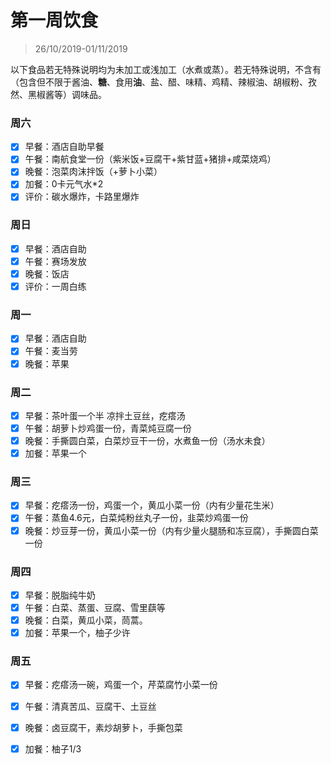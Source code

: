 # 第一周饮食

>26/10/2019-01/11/2019

以下食品若无特殊说明均为未加工或浅加工（水煮或蒸）。若无特殊说明，不含有（包含但不限于酱油、**糖**、食用**油**、盐、醋、味精、鸡精、辣椒油、胡椒粉、孜然、黑椒酱等）调味品。

### 周六

- [x] 早餐：酒店自助早餐
- [x] 午餐：南航食堂一份（紫米饭+豆腐干+紫甘蓝+猪排+咸菜烧鸡）
- [x] 晚餐：泡菜肉沫拌饭（+萝卜小菜）
- [x] 加餐：0卡元气水*2
- [x] 评价：碳水爆炸，卡路里爆炸

### 周日

- [x] 早餐：酒店自助
- [x] 午餐：赛场发放
- [x] 晚餐：饭店
- [x] 评价：一周白练

### 周一

- [x] 早餐：酒店自助
- [x] 午餐：麦当劳
- [x] 晚餐：苹果

### 周二

- [x] 早餐：茶叶蛋一个半 凉拌土豆丝，疙瘩汤
- [x] 午餐：胡萝卜炒鸡蛋一份，青菜炖豆腐一份
- [x] 晚餐：手撕圆白菜，白菜炒豆干一份，水煮鱼一份（汤水未食）
- [x] 加餐：苹果一个

### 周三

- [x] 早餐：疙瘩汤一份，鸡蛋一个，黄瓜小菜一份（内有少量花生米）
- [x] 午餐：蒸鱼4.6元，白菜炖粉丝丸子一份，韭菜炒鸡蛋一份
- [x] 晚餐：炒豆芽一份，黄瓜小菜一份（内有少量火腿肠和冻豆腐），手撕圆白菜一份

### 周四

- [x] 早餐：脱脂纯牛奶
- [x] 午餐：白菜、蒸蛋、豆腐、雪里蕻等
- [x] 晚餐：白菜，黄瓜小菜，茼蒿。
- [x] 加餐：苹果一个，柚子少许

### 周五

- [x] 早餐：疙瘩汤一碗，鸡蛋一个，芹菜腐竹小菜一份

- [x] 午餐：清真苦瓜、豆腐干、土豆丝

- [x] 晚餐：卤豆腐干，素炒胡萝卜，手撕包菜

- [x] 加餐：柚子1/3

  
